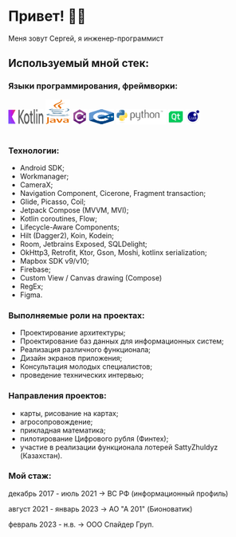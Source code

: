 # Привет! :raising_hand_man:

Меня зовут Сергей, я инженер-программист

## Используемый мной стек:

### Языки программирования, фреймворки:

<img src="icons/kotlin.svg" alt="drawing" height="30" width=70/> <img src="icons/java.svg" alt="drawing" height="50" width=50/> <img src="icons/C_sharp.png" alt="drawing" height="30"/> <img src="icons/iso_c++.svg" alt="drawing" height="30" width=50/> <img src="icons/python.svg" alt="drawing" height="30"/> <img src="icons/qt.svg" alt="drawing" height="30"/> <img src="icons/lua.svg" alt="drawing" height="30"/>
<br/>
<br/>

### Технологии:

- Android SDK;
- Workmanager;
- CameraX;
- Navigation Component, Cicerone, Fragment transaction;
- Glide, Picasso, Coil;
- Jetpack Compose (MVVM, MVI);
- Kotlin coroutines, Flow;
- Lifecycle-Aware Components;
- Hilt (Dagger2), Koin, Kodein;
- Room, Jetbrains Exposed, SQLDelight;
- OkHttp3, Retrofit, Ktor, Gson, Moshi, kotlinx serialization;
- Mapbox SDK v9/v10;
- Firebase;
- Custom View / Canvas drawing (Compose)
- RegEx;
- Figma.


### Выполняемые роли на проектах:

- Проектирование архитектуры;
- Проектирование баз данных для информационных систем;
- Реализация различного функционала;
- Дизайн экранов приложения;
- Консультация молодых специалистов;
- проведение технических интервью;


### Направления проектов:

- карты, рисование на картах;
- агросопровождение;
- прикладная математика;
- пилотирование Цифрового рубля (Финтех);
- участие в реализации функционала лотерей SattyZhuldyz (Казахстан).


### Мой стаж:

декабрь 2017 - июль 2021 → ВС РФ (информационный профиль)

август 2021 - январь 2023 → AO "A 201" (Бионоватик)

февраль 2023 - н.в. → ООО Спайдер Груп.
